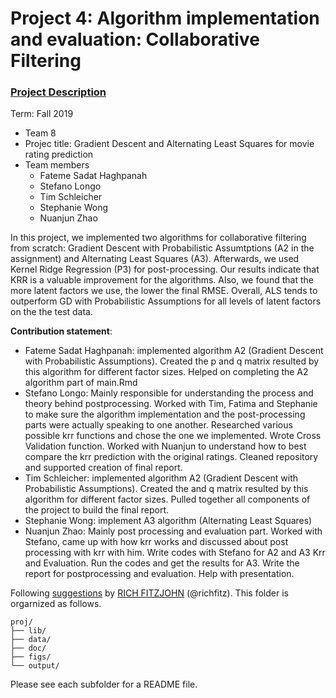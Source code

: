 # Project 4: Algorithm implementation and evaluation: Collaborative Filtering

### [Project Description](doc/project4_desc.md)

Term: Fall 2019

+ Team 8
+ Projec title: Gradient Descent and Alternating Least Squares for movie rating prediction
+ Team members
	+ Fateme Sadat Haghpanah
	+ Stefano Longo
	+ Tim Schleicher
	+ Stephanie Wong
	+ Nuanjun Zhao
	
In this project, we implemented two algorithms for collaborative filtering from scratch: Gradient Descent with Probabilistic Assumtptions (A2 in the assignment) and Alternating Least Squares (A3). Afterwards, we used Kernel Ridge Regression (P3) for post-processing. Our results indicate that KRR is a valuable improvement for the algorithms. Also, we found that the more latent factors we use, the lower the final RMSE. Overall, ALS tends to outperform GD with Probabilistic Assumptions for all levels of latent factors on the the test data.

**Contribution statement**: 
+ Fateme Sadat Haghpanah: implemented algorithm A2 (Gradient Descent with Probabilistic Assumptions). Created the p and q matrix resulted by this algorithm for different factor sizes. Helped on completing the A2 algorithm part of main.Rmd
+ Stefano Longo: Mainly responsible for understanding the process and theory behind postprocessing. Worked with Tim, Fatima and Stephanie to make sure the algorithm implementation and the post-processing parts were actually speaking to one another. Researched various possible krr functions and chose the one we implemented. Wrote Cross Validation function. Worked with Nuanjun to understand how to best compare the krr prediction with the original ratings. Cleaned repository and supported creation of final report.
+ Tim Schleicher: implemented algorithm A2 (Gradient Descent with Probabilistic Assumptions). Created the and q matrix resulted by this algorithm for different factor sizes. Pulled together all components of the project to build the final report.
+ Stephanie Wong: implement A3 algorithm (Alternating Least Squares)
+ Nuanjun Zhao: Mainly post processing and evaluation part. Worked with Stefano, came up with how krr works and discussed about post processing with krr with him. Write codes with Stefano for A2 and A3 Krr and Evaluation. Run the codes and get the results for A3. Write the report for postprocessing and evaluation. Help with presentation.

Following [suggestions](http://nicercode.github.io/blog/2013-04-05-projects/) by [RICH FITZJOHN](http://nicercode.github.io/about/#Team) (@richfitz). This folder is orgarnized as follows.

```
proj/
├── lib/
├── data/
├── doc/
├── figs/
└── output/
```

Please see each subfolder for a README file.
